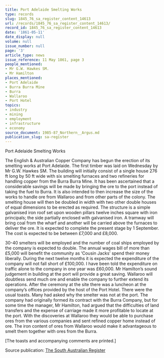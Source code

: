 ```yaml
---
title: Port Adelaide Smelting Works
type: records
slug: 1845_76_sa_register_content_14613
url: /records/1845_76_sa_register_content_14613/
record_id: 1845_76_sa_register_content_14613
date: '1861-05-11'
date_display: null
volume: null
issue_number: null
page: '3'
article_type: news
issue_reference: 11 May 1861, page 3
people_mentioned:
- Mr G.W. Hawkes SM.
- Mr Hamilton
places_mentioned:
- Port Adelaide
- Burra Burra Mine
- Burra
- Wallaroo
- Port Hotel
topics:
- industry
- mining
- employment
- infrastructure
- economy
source_document: 1985-87_Northern__Argus.md
publication_slug: sa-register
---
```


Port Adelaide Smelting Works

The English & Australian Copper Company has begun the erection of its smelting works at Port Adelaide.  The first timber was laid on Wednesday by Mr G.W. Hawkes SM.  The building will initially consist of a single house 276 ft long by 50 ft wide with six smelting furnaces and two refineries for handling copper from the Burra Burra Mine.  It has been ascertained that a considerable savings will be made by bringing the ore to the port instead of taking the fuel to Burra.  It is also intended to then increase the size of the works to handle ore from Wallaroo and from other parts of the colony.  The smelting house will then be doubled in width with two other double houses of equal dimensions to be erected as required.  The structure is a simple galvanised iron roof set upon wooden pillars twelve inches square with iron principals; the side partially enclosed with galvanised iron.  A tramway will bring coal from the wharf and another will be carried above the furnaces to deliver the ore.  It is expected to complete the present stage by 1 September.  The cost is expected to be between £7,000 and £8,000.

30-40 smelters will be employed and the number of coal ships employed by the company is expected to double.  The annual wages bill of more than £5,000 will benefit the community as ‘Cousin Jacks’ spend their money liberally.  During the next twelve months it is expected the expenditure of the company will not fall short of £100,000.  I have been told the expenditure on traffic alone to the company in one year was £60,000.  Mr Hamilton’s sound judgement in building at the port will provide a great saving.  Wallaroo will doubtless send much ore and enable the company to further extend its operations.  After the ceremony at the site there was a luncheon at the company’s offices provided by the host of the Port Hotel.   There were the usual toasts.  Many had asked why the smelter was not at the port.  The company had originally formed its contract with the Burra Company, but for some time the manager, Mr Hamilton, had argued that the difficulties of land transfers and the expense of carriage made it more profitable to locate at the port.  With the discoveries at Wallaroo they would be able to purchase ores from the various companies and sent refined copper home instead of ore.  The iron content of ores from Wallaroo would make it advantageous to smelt them together with ores from the Burra.

[The toasts and accompanying comments are printed.]

Source publication: [The South Australian Register](/publications/sa-register/)
